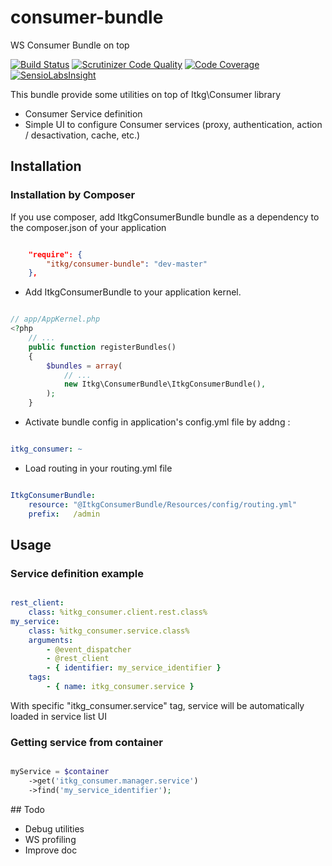 # consumer-bundle
WS Consumer Bundle on top 

[![Build Status](https://travis-ci.org/itkg/consumer-bundle.svg?branch=master)](https://travis-ci.org/itkg/consumer-bundle)
[![Scrutinizer Code Quality](https://scrutinizer-ci.com/g/itkg/consumer-bundle/badges/quality-score.png?b=master)](https://scrutinizer-ci.com/g/itkg/consumer-bundle/?branch=master)
[![Code Coverage](https://scrutinizer-ci.com/g/itkg/consumer-bundle/badges/coverage.png?b=master)](https://scrutinizer-ci.com/g/itkg/consumer-bundle/?branch=master)
[![SensioLabsInsight](https://insight.sensiolabs.com/projects/e81bf9ea-c76b-4369-8bd5-5646b95262a9/small.png)](https://insight.sensiolabs.com/projects/e81bf9ea-c76b-4369-8bd5-5646b95262a9)

This bundle provide some utilities on top of Itkg\Consumer library
* Consumer Service definition
* Simple UI to configure Consumer services (proxy, authentication, action / desactivation, cache, etc.)

## Installation

### Installation by Composer

If you use composer, add ItkgConsumerBundle bundle as a dependency to the composer.json of your application

```json

    "require": {
        "itkg/consumer-bundle": "dev-master"
    },

```

* Add ItkgConsumerBundle to your application kernel.

```php

// app/AppKernel.php
<?php
    // ...
    public function registerBundles()
    {
        $bundles = array(
            // ...
            new Itkg\ConsumerBundle\ItkgConsumerBundle(),
        );
    }

```

* Activate bundle config in application's config.yml file by addng :


```yaml

itkg_consumer: ~

```

* Load routing in your routing.yml file

```yaml

ItkgConsumerBundle:
    resource: "@ItkgConsumerBundle/Resources/config/routing.yml"
    prefix:   /admin

```
## Usage

### Service definition example

```yaml

rest_client:
    class: %itkg_consumer.client.rest.class%
my_service:
    class: %itkg_consumer.service.class%
    arguments:
        - @event_dispatcher
        - @rest_client
        - { identifier: my_service_identifier }
    tags: 
        - { name: itkg_consumer.service }
```

With specific "itkg_consumer.service" tag, service will be automatically loaded in service list UI

### Getting service from container

```php

myService = $container
    ->get('itkg_consumer.manager.service')
    ->find('my_service_identifier');

```

## Todo 

- Debug utilities
- WS profiling
- Improve doc